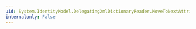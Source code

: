 ```yaml
---
uid: System.IdentityModel.DelegatingXmlDictionaryReader.MoveToNextAttribute
internalonly: False
---
```

